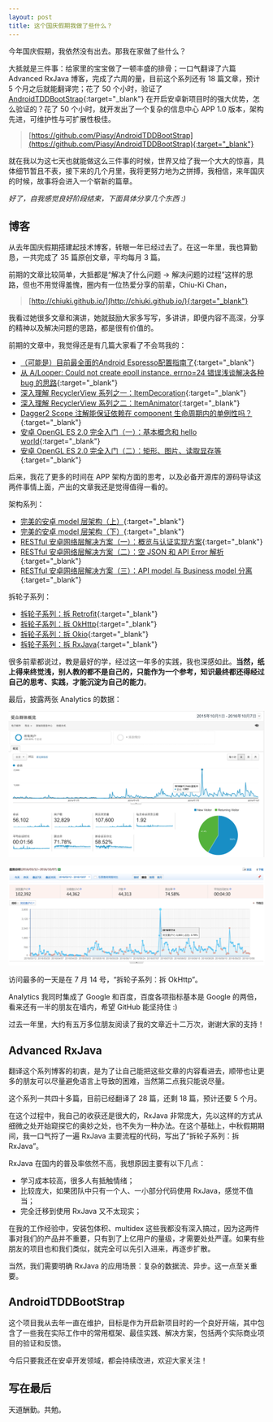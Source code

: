 ```yaml
---
layout: post
title: 这个国庆假期我做了些什么？
---
```


今年国庆假期，我依然没有出去。那我在家做了些什么？

大抵就是三件事：给家里的宝宝做了一顿丰盛的排骨；一口气翻译了六篇 Advanced RxJava 博客，完成了六周的量，目前这个系列还有 18 篇文章，预计 5 个月之后就能翻译完；花了 50 个小时，验证了 [AndroidTDDBootStrap](https://github.com/Piasy/AndroidTDDBootStrap){:target="_blank"} 在开启安卓新项目时的强大优势，怎么验证的？花了 50 个小时，就开发出了一个复杂的信息中心 APP 1.0 版本，架构先进，可维护性与可扩展性极佳。

> [https://github.com/Piasy/AndroidTDDBootStrap](https://github.com/Piasy/AndroidTDDBootStrap){:target="_blank"}

就在我以为这七天也就能做这么三件事的时候，世界又给了我一个大大的惊喜，具体细节暂且不表，接下来的几个月里，我将更努力地为之拼搏，我相信，来年国庆的时候，故事将会进入一个崭新的篇章。

_好了，自我感觉良好阶段结束，下面具体分享几个东西 :)_

## 博客

从去年国庆假期搭建起技术博客，转眼一年已经过去了。在这一年里，我也算勤恳，一共完成了 35 篇原创文章，平均每月 3 篇。

前期的文章比较简单，大抵都是“解决了什么问题 -> 解决问题的过程”这样的思路，但也不用觉得羞愧，圈内有一位热爱分享的前辈，Chiu-Ki Chan，

> [http://chiuki.github.io/](http://chiuki.github.io/){:target="_blank"}

我看过她很多文章和演讲，她就鼓励大家多写写，多讲讲，即便内容不高深，分享的精神以及解决问题的思路，都是很有价值的。

前期的文章中，我觉得还是有几篇大家看了不会骂我的：

+ [（可能是）目前最全面的Android Espresso配置指南了](/2016/03/13/Android-Espresso-test-start/){:target="_blank"}
+ [从 A/Looper: Could not create epoll instance. errno=24 错误浅谈解决各种 bug 的思路](/2016/03/16/Looper-crash/){:target="_blank"}
+ [深入理解 RecyclerView 系列之一：ItemDecoration](/2016/03/26/Insight-Android-RecyclerView-ItemDecoration/){:target="_blank"}
+ [深入理解 RecyclerView 系列之二：ItemAnimator](/2016/04/04/Insight-Android-RecyclerView-ItemAnimator/){:target="_blank"}
+ [Dagger2 Scope 注解能保证依赖在 component 生命周期内的单例性吗？](/2016/04/11/Dagger2-Scope-Instance/){:target="_blank"}
+ [安卓 OpenGL ES 2.0 完全入门（一）：基本概念和 hello world](/2016/06/07/Open-gl-es-android-2-part-1/){:target="_blank"}
+ [安卓 OpenGL ES 2.0 完全入门（二）：矩形、图片、读取显存等](/2016/06/14/Open-gl-es-android-2-part-2/){:target="_blank"}

后来，我花了更多的时间在 APP 架构方面的思考，以及必备开源库的源码导读这两件事情上面，产出的文章我还是觉得值得一看的。

架构系列：

+ [完美的安卓 model 层架构（上）](/2016/05/06/Perfect-Android-Model-Layer/){:target="_blank"}
+ [完美的安卓 model 层架构（下）](/2016/05/12/Perfect-Android-Model-Layer-2/){:target="_blank"}
+ [RESTful 安卓网络层解决方案（一）：概览与认证实现方案](/2016/08/29/RESTful-Android-Network-Solution-1/){:target="_blank"}
+ [RESTful 安卓网络层解决方案（二）：空 JSON 和 API Error 解析](/2016/09/04/RESTful-Android-Network-Solution-2/){:target="_blank"}
+ [RESTful 安卓网络层解决方案（三）：API model 与 Business model 分离](/2016/09/04/RESTful-Android-Network-Solution-3/){:target="_blank"}

拆轮子系列：

+ [拆轮子系列：拆 Retrofit](/2016/06/25/Understand-Retrofit/){:target="_blank"}
+ [拆轮子系列：拆 OkHttp](/2016/07/11/Understand-OkHttp/){:target="_blank"}
+ [拆轮子系列：拆 Okio](/2016/08/04/Understand-Okio/){:target="_blank"}
+ [拆轮子系列：拆 RxJava](/2016/09/15/Understand-RxJava/){:target="_blank"}

很多前辈都说过，教是最好的学，经过这一年多的实践，我也深感如此。**当然，纸上得来终觉浅，别人教的都不是自己的，只能作为一个参考，知识最终都还得经过自己的思考、实践，才能沉淀为自己的能力**。

最后，披露两张 Analytics 的数据：

![blog_google_analytics_201510_2016_10.png](/img/201610/blog_google_analytics_201510_2016_10.png)

![blog_baidu_analytics_201603_2016_10.png](/img/201610/blog_baidu_analytics_201603_2016_10.png)

访问最多的一天是在 7 月 14 号，“拆轮子系列：拆 OkHttp”。

Analytics 我同时集成了 Google 和百度，百度各项指标基本是 Google 的两倍，看来还有一半的朋友在墙内，希望 GitHub 能坚持住 :)

过去一年里，大约有五万多位朋友阅读了我的文章近十二万次，谢谢大家的支持！

## Advanced RxJava

翻译这个系列博客的初衷，是为了让自己能把这些文章的内容看进去，顺带也让更多的朋友可以尽量避免语言上导致的困难，当然第二点我只能说尽量。

这个系列一共四十多篇，目前已经翻译了 28 篇，还剩 18 篇，预计还要 5 个月。

在这个过程中，我自己的收获还是很大的，RxJava 非常庞大，先以这样的方式从细微之处开始窥探它的奥妙之处，也不失为一种办法。在这个基础上，中秋假期期间，我一口气捋了一遍 RxJava 主要流程的代码，写出了“拆轮子系列：拆 RxJava”。

RxJava 在国内的普及率依然不高，我想原因主要有以下几点：

+ 学习成本较高，很多人有抵触情绪；
+ 比较庞大，如果团队中只有一个人、一小部分代码使用 RxJava，感觉不值当；
+ 完全迁移到使用 RxJava 又不太现实；

在我的工作经验中，安装包体积、multidex 这些我都没有深入搞过，因为这两件事对我们的产品并不重要，只有到了上亿用户的量级，才需要处处严谨。如果有些朋友的项目也和我们类似，就完全可以先引入进来，再逐步扩散。

当然，我们需要明确 RxJava 的应用场景：复杂的数据流、异步。这一点至关重要。

## AndroidTDDBootStrap

这个项目我从去年一直在维护，目标是作为开启新项目时的一个良好开端，其中包含了一些我在实际工作中的常用框架、最佳实践、解决方案，包括两个实际商业项目的验证和反馈。

今后只要我还在安卓开发领域，都会持续改进，欢迎大家关注！

## 写在最后

天道酬勤。共勉。

